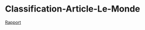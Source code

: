 # Classification-Article-Le-Monde

[Rapport](https://okacola.github.io/Classification-Article-Le-Monde/Classification.html)
